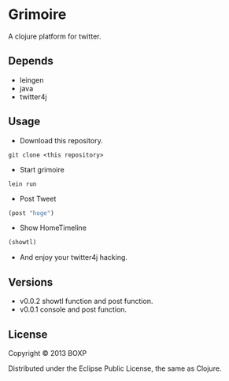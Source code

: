 # Grimoire

A clojure platform for twitter.

## Depends

- leingen
- java
- twitter4j

## Usage

- Download this repository.

```
git clone <this repository> 
```

- Start grimoire

```
lein run
```

- Post Tweet

``` clojure
(post "hoge")
```

- Show HomeTimeline

```clojure
(showtl)
```

- And enjoy your twitter4j hacking.

## Versions

- v0.0.2 showtl function and post function.
- v0.0.1 console and post function.

## License

Copyright © 2013 BOXP

Distributed under the Eclipse Public License, the same as Clojure.
